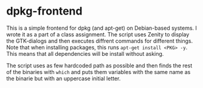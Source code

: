 # dpkg-frontend #
This is a simple frontend for dpkg (and apt-get) on Debian-based systems.
I wrote it as a part of a class assignment. The script uses Zenity to display
the GTK-dialogs and then executes diffrent commands for different things.
Note that when installing packages, this runs `apt-get install <PKG> -y`. This
means that all dependencies will be install without asking.

The script uses as few hardcoded path as possible and then finds the rest of the
binaries with `which` and puts them variables with the same name as the binarie
but with an uppercase initial letter.


